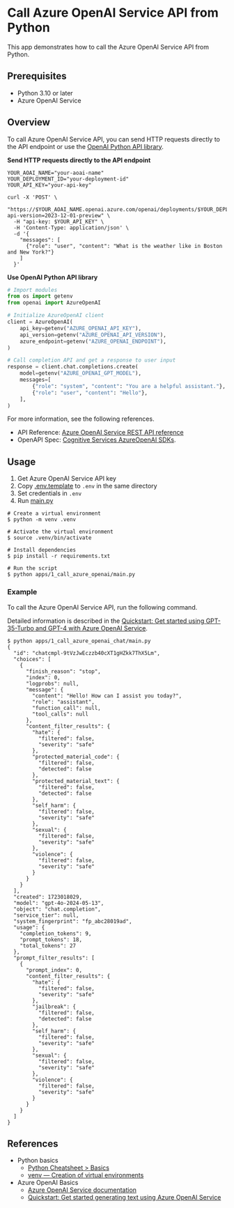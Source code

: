 # Call Azure OpenAI Service API from Python

This app demonstrates how to call the Azure OpenAI Service API from Python.

## Prerequisites

- Python 3.10 or later
- Azure OpenAI Service

## Overview

To call Azure OpenAI Service API, you can send HTTP requests directly to the API endpoint or use the [OpenAI Python API library](https://pypi.org/project/openai/).

**Send HTTP requests directly to the API endpoint**

```shell
YOUR_AOAI_NAME="your-aoai-name"
YOUR_DEPLOYMENT_ID="your-deployment-id"
YOUR_API_KEY="your-api-key"

curl -X 'POST' \
  "https://$YOUR_AOAI_NAME.openai.azure.com/openai/deployments/$YOUR_DEPLOYMENT_ID/chat/completions?api-version=2023-12-01-preview" \
  -H "api-key: $YOUR_API_KEY" \
  -H 'Content-Type: application/json' \
  -d '{
    "messages": [
      {"role": "user", "content": "What is the weather like in Boston and New York?"}
    ]
  }'
```

**Use OpenAI Python API library**

```python
# Import modules
from os import getenv
from openai import AzureOpenAI

# Initialize AzureOpenAI client
client = AzureOpenAI(
    api_key=getenv("AZURE_OPENAI_API_KEY"),
    api_version=getenv("AZURE_OPENAI_API_VERSION"),
    azure_endpoint=getenv("AZURE_OPENAI_ENDPOINT"),
)

# Call completion API and get a response to user input
response = client.chat.completions.create(
    model=getenv("AZURE_OPENAI_GPT_MODEL"),
    messages=[
        {"role": "system", "content": "You are a helpful assistant."},
        {"role": "user", "content": "Hello"},
    ],
)
```

For more information, see the following references.

- API Reference: [Azure OpenAI Service REST API reference](https://learn.microsoft.com/en-us/azure/ai-services/openai/reference)
- OpenAPI Spec: [Cognitive Services AzureOpenAI SDKs](https://github.com/Azure/azure-rest-api-specs/tree/main/specification/cognitiveservices/data-plane/AzureOpenAI/inference).

## Usage

1. Get Azure OpenAI Service API key
1. Copy [.env.template](../../.env.template) to `.env` in the same directory
1. Set credentials in `.env`
1. Run [main.py](./main.py)

```shell
# Create a virtual environment
$ python -m venv .venv

# Activate the virtual environment
$ source .venv/bin/activate

# Install dependencies
$ pip install -r requirements.txt

# Run the script
$ python apps/1_call_azure_openai/main.py
```

### Example

To call the Azure OpenAI Service API, run the following command.

Detailed information is described in the [Quickstart: Get started using GPT-35-Turbo and GPT-4 with Azure OpenAI Service](https://learn.microsoft.com/en-us/azure/ai-services/openai/chatgpt-quickstart?tabs=command-line%2Cpython-new&pivots=programming-language-python).

```shell
$ python apps/1_call_azure_openai_chat/main.py
{
  "id": "chatcmpl-9tVzJwEczzb40cXT1gHZkk7ThX5Lm",
  "choices": [
    {
      "finish_reason": "stop",
      "index": 0,
      "logprobs": null,
      "message": {
        "content": "Hello! How can I assist you today?",
        "role": "assistant",
        "function_call": null,
        "tool_calls": null
      },
      "content_filter_results": {
        "hate": {
          "filtered": false,
          "severity": "safe"
        },
        "protected_material_code": {
          "filtered": false,
          "detected": false
        },
        "protected_material_text": {
          "filtered": false,
          "detected": false
        },
        "self_harm": {
          "filtered": false,
          "severity": "safe"
        },
        "sexual": {
          "filtered": false,
          "severity": "safe"
        },
        "violence": {
          "filtered": false,
          "severity": "safe"
        }
      }
    }
  ],
  "created": 1723018029,
  "model": "gpt-4o-2024-05-13",
  "object": "chat.completion",
  "service_tier": null,
  "system_fingerprint": "fp_abc28019ad",
  "usage": {
    "completion_tokens": 9,
    "prompt_tokens": 18,
    "total_tokens": 27
  },
  "prompt_filter_results": [
    {
      "prompt_index": 0,
      "content_filter_results": {
        "hate": {
          "filtered": false,
          "severity": "safe"
        },
        "jailbreak": {
          "filtered": false,
          "detected": false
        },
        "self_harm": {
          "filtered": false,
          "severity": "safe"
        },
        "sexual": {
          "filtered": false,
          "severity": "safe"
        },
        "violence": {
          "filtered": false,
          "severity": "safe"
        }
      }
    }
  ]
}
```

## References

- Python basics
  - [Python Cheatsheet > Basics](https://www.pythoncheatsheet.org/cheatsheet/basics)
  - [venv — Creation of virtual environments](https://docs.python.org/3/library/venv.html#creating-virtual-environments)
- Azure OpenAI Basics
  - [Azure OpenAI Service documentation](https://learn.microsoft.com/azure/ai-services/openai/)
  - [Quickstart: Get started generating text using Azure OpenAI Service](https://learn.microsoft.com/en-us/azure/ai-services/openai/quickstart?tabs=command-line%2Cpython-new&pivots=programming-language-python)

